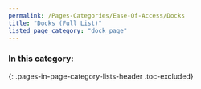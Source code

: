 ```yaml
---
permalink: /Pages-Categories/Ease-Of-Access/Docks
title: "Docks (Full List)"
listed_page_category: "dock_page"
---
```


### In this category:
{: .pages-in-page-category-lists-header .toc-excluded}